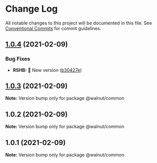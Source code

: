 # Change Log

All notable changes to this project will be documented in this file.
See [Conventional Commits](https://conventionalcommits.org) for commit guidelines.

## [1.0.4](https://github.com/YarDich/yarn-workspaces-example/compare/v1.0.3...v1.0.4) (2021-02-09)


### Bug Fixes

* **RSHB:** :art: New version ([b30427e](https://github.com/YarDich/yarn-workspaces-example/commit/b30427e273d6aba4de39157b06c8872ec88a8278))





## [1.0.3](https://github.com/YarDich/yarn-workspaces-example/compare/v1.0.2...v1.0.3) (2021-02-09)

**Note:** Version bump only for package @walnut/common





## 1.0.2 (2021-02-09)

**Note:** Version bump only for package @walnut/common





## 1.0.1 (2021-02-09)

**Note:** Version bump only for package @walnut/common
